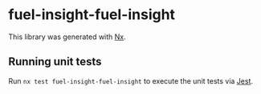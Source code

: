 # fuel-insight-fuel-insight

This library was generated with [Nx](https://nx.dev).

## Running unit tests

Run `nx test fuel-insight-fuel-insight` to execute the unit tests via [Jest](https://jestjs.io).
